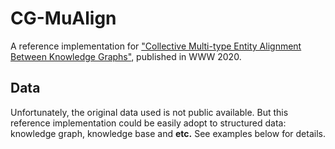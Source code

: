 # CG-MuAlign
A reference implementation for ["Collective Multi-type Entity Alignment Between Knowledge
Graphs"](https://gentlezhu.github.io/files/CollectiveLinkage.pdf), published in WWW 2020.

## Data
Unfortunately, the original data used is not public available. But this reference implementation could be easily adopt to structured data: knowledge graph, knowledge base and __etc.__ See examples below for details. 
